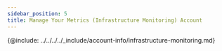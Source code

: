 ```yaml
---
sidebar_position: 5
title: Manage Your Metrics (Infrastructure Monitoring) Account
---
```


{@include: ../../../../_include/account-info/infrastructure-monitoring.md}